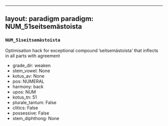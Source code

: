 
---
layout: paradigm
paradigm: NUM_51seitsemästoista
---
### ` NUM_51seitsemästoista `

Optimisation hack for exceptional compound ’seitsemästoista’ that inflects in all parts with agreement
* grade_dir: weaken
* stem_vowel: None
* kotus_av: None
* pos: NUMERAL
* harmony: back
* upos: NUM
* kotus_tn: 51
* plurale_tantum: False
* clitics: False
* possessive: False
* stem_diphthong: None
